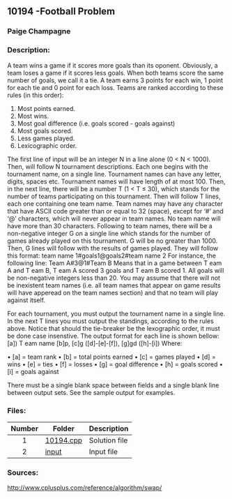 ## 10194 -Football Problem
### Paige Champagne
### Description:
A team wins a game if it scores more goals than its oponent. Obviously, a team loses a game if it
scores less goals. When both teams score the same number of goals, we call it a tie. A team earns 3
points for each win, 1 point for each tie and 0 point for each loss.
Teams are ranked according to these rules (in this order):

1. Most points earned.
2. Most wins.
3. Most goal difference (i.e. goals scored - goals against)
4. Most goals scored.
5. Less games played.
6. Lexicographic order.


The first line of input will be an integer N in a line alone (0 < N < 1000). Then, will follow N
tournament descriptions. Each one begins with the tournament name, on a single line. Tournament
names can have any letter, digits, spaces etc. Tournament names will have length of at most 100.
Then, in the next line, there will be a number T (1 < T ≤ 30), which stands for the number of teams
participating on this tournament. Then will follow T lines, each one containing one team name. Team
names may have any character that have ASCII code greater than or equal to 32 (space), except for
‘#’ and ‘@’ characters, which will never appear in team names. No team name will have more than 30
characters.
Following to team names, there will be a non-negative integer G on a single line which stands for
the number of games already played on this tournament. G will be no greater than 1000. Then, G
lines will follow with the results of games played. They will follow this format:
team name 1#goals1@goals2#team name 2
For instance, the following line:
Team A#3@1#Team B
Means that in a game between T eam A and T eam B, T eam A scored 3 goals and T eam B scored
1.
All goals will be non-negative integers less than 20. You may assume that there will not be inexistent
team names (i.e. all team names that appear on game results will have apperead on the team names
section) and that no team will play against itself.

For each tournament, you must output the tournament name in a single line. In the next T lines you
must output the standings, according to the rules above. Notice that should the tie-breaker be the
lexographic order, it must be done case insenstive. The output format for each line is shown bellow:
[a]) T eam name [b]p, [c]g ([d]-[e]-[f]), [g]gd ([h]-[i])
Where:

• [a] = team rank
• [b] = total points earned
• [c] = games played
• [d] = wins
• [e] = ties
• [f] = losses
• [g] = goal difference
• [h] = goals scored
• [i] = goals against

There must be a single blank space between fields and a single blank line between output sets. See
the sample output for examples.

### Files:
| Number | Folder                              | Description                            |
| :----: | ----------------------------------- | -------------------------------------- |
| 1 | [10194.cpp](./10194.cpp)   | Solution file |
| 2 | [input](./input)   | Input file |

### Sources:
http://www.cplusplus.com/reference/algorithm/swap/